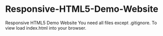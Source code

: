 # Responsive-HTML5-Demo-Website
Responsive HTML5 Demo Website
You need all files except .gitignore.  To view load index.html into your browser.
